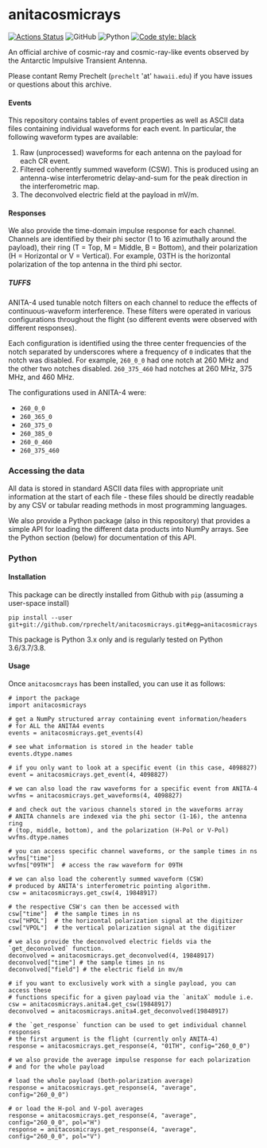 # anitacosmicrays

[![Actions Status](https://github.com/AnitaNeutrino/anitacosmicrays/workflows/Pytest/badge.svg)](https://github.com/AnitaNeutrino/anitacosmicrays/actions)
![GitHub](https://img.shields.io/github/license/AnitaNeutrino/anitacosmicrays?logoColor=brightgreen)
![Python](https://img.shields.io/badge/python-3.6%20%7C%203.7%20%7C%203.8-blue)
[![Code style: black](https://img.shields.io/badge/code%20style-black-000000.svg)](https://github.com/psf/black)

An official archive of cosmic-ray and cosmic-ray-like events observed by the
Antarctic Impulsive Transient Antenna.

Please contant Remy Prechelt (`prechelt` 'at' `hawaii.edu`) if you have issues
or questions about this archive.

#### Events

This repository contains tables of event properties as well as ASCII data files
containing individual waveforms for each event. In particular, the following
waveform types are available:

  1. Raw (unprocessed) waveforms for each antenna on the payload for each CR event.
  2. Filtered coherently summed waveform (CSW). This is produced using an
     antenna-wise interferometric delay-and-sum for the peak direction in the
     interferometric map.
  3. The deconvolved electric field at the payload in mV/m.

#### Responses

We also provide the time-domain impulse response for each channel. Channels are
identified by their phi sector (1 to 16 azimuthally around the payload), their
ring (T = Top, M = Middle, B = Bottom), and their polarization (H = Horizontal
or V = Vertical). For example, 03TH is the horizontal polarization of the top
antenna in the third phi sector.

##### TUFFS

ANITA-4 used tunable notch filters on each channel to reduce the effects of
continuous-waveform interference. These filters were operated in various
configurations throughout the flight (so different events were observed with
different responses).

Each configuration is identified using the three center frequencies of the notch
separated by underscores where a frequency of `0` indicates that the notch was
disabled. For example, `260_0_0` had one notch at 260 MHz and the other two
notches disabled. `260_375_460` had notches at 260 MHz, 375 MHz, and 460 MHz.

The configurations used in ANITA-4 were:

 - `260_0_0`
 - `260_365_0`
 - `260_375_0`
 - `260_385_0`
 - `260_0_460`
 - `260_375_460`

### Accessing the data

All data is stored in standard ASCII data files with appropriate unit
information at the start of each file - these files should be directly readable
by any CSV or tabular reading methods in most programming languages.

We also provide a Python package (also in this repository) that provides a
simple API for loading the different data products into NumPy arrays. See the
Python section (below) for documentation of this API.

### Python 

#### Installation

This package can be directly installed from Github with `pip` (assuming a user-space install)

    pip install --user git+git://github.com/rprechelt/anitacosmicrays.git#egg=anitacosmicrays.
    
This package is Python 3.x only and is regularly tested on Python 3.6/3.7/3.8.

#### Usage

Once `anitacosmcrays` has been installed, you can use it as follows:

    # import the package
    import anitacosmicrays

    # get a NumPy structured array containing event information/headers
    # for ALL the ANITA4 events
    events = anitacosmicrays.get_events(4)
    
    # see what information is stored in the header table
    events.dtype.names
    
    # if you only want to look at a specific event (in this case, 4098827)
    event = anitacosmicrays.get_event(4, 4098827)
    
    # we can also load the raw waveforms for a specific event from ANITA-4
    wvfms = anitacosmicrays.get_waveforms(4, 4098827)
    
    # and check out the various channels stored in the waveforms array
    # ANITA channels are indexed via the phi sector (1-16), the antenna ring
    # (top, middle, bottom), and the polarization (H-Pol or V-Pol)
    wvfms.dtype.names
    
    # you can access specific channel waveforms, or the sample times in ns
    wvfms["time"]
    wvfms["09TH"]  # access the raw waveform for 09TH
    
    # we can also load the coherently summed waveform (CSW)
    # produced by ANITA's interferometric pointing algorithm.
    csw = anitacosmicrays.get_csw(4, 19848917)
    
    # the respective CSW's can then be accessed with
    csw["time"]  # the sample times in ns
    csw["HPOL"]  # the horizontal polarization signal at the digitizer
    csw["VPOL"]  # the vertical polarization signal at the digitizer

    # we also provide the deconvolved electric fields via the `get_deconvolved` function.
    deconvolved = anitacosmicrays.get_deconvolved(4, 19848917)
    deconvolved["time"] # the sample times in ns
    deconvolved["field"] # the electric field in mv/m
    
    # if you want to exclusively work with a single payload, you can access these
    # functions specific for a given payload via the `anitaX` module i.e.
    csw = anitacosmicrays.anita4.get_csw(19848917)
    deconvolved = anitacosmicrays.anita4.get_deconvolved(19848917)

    # the `get_response` function can be used to get individual channel responses
    # the first argument is the flight (currently only ANITA-4)
    response = anitacosmicrays.get_response(4, "01TH", config="260_0_0")
    
    # we also provide the average impulse response for each polarization
    # and for the whole payload
    
    # load the whole payload (both-polarization average)
    response = anitacosmicrays.get_response(4, "average", config="260_0_0")
    
    # or load the H-pol and V-pol averages
    response = anitacosmicrays.get_response(4, "average", config="260_0_0", pol="H")
    response = anitacosmicrays.get_response(4, "average", config="260_0_0", pol="V")
    

